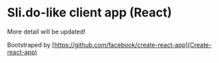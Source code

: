 # Sli.do-like client app (React)

More detail will be updated!

Bootstraped by [https://github.com/facebook/create-react-app](Create-react-app)